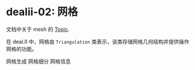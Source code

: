 # dealii-02: 网格

文档中关于 mesh 的 [Topic](https://www.dealii.org/current/doxygen/deal.II/group__grid.html).

在 deal.II 中，网格由 `Triangulation` 类表示，该类存储网格几何结构并提供操作网格的功能。

网格生成
网格细分
网格信息
<!--stackedit_data:
eyJoaXN0b3J5IjpbMTkwMzIyNTU4NCwtOTQxNDUxNjI0LC00MD
M5NzM4LDEwOTA5NDgyOV19
-->